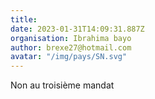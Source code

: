 ```yaml
---
title: 
date: 2023-01-31T14:09:31.887Z
organisation: Ibrahima bayo 
author: brexe27@hotmail.com
avatar: "/img/pays/SN.svg"
---
```


Non au troisième mandat 